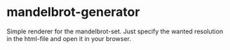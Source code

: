 # mandelbrot-generator
Simple renderer for the mandelbrot-set.
Just specify the wanted resolution in the html-file and open it in your browser.